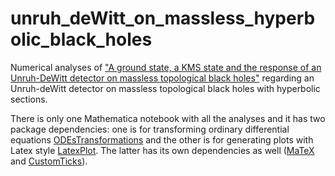 # unruh_deWitt_on_massless_hyperbolic_black_holes

Numerical analyses of ["A ground state, a KMS state and the response of an Unruh-DeWitt detector on massless topological black holes"](https://arxiv.org/) regarding an Unruh-deWitt detector on massless topological black holes with hyperbolic sections. 

There is only one Mathematica notebook with all the analyses and it has two package dependencies: one is for transforming ordinary differential equations [ODEsTransformations](https://github.com/lissadesouzacampos/ODEsTransformations) and the other is for generating plots with Latex style [LatexPlot](https://github.com/lissadesouzacampos/latex_style). The latter has its own dependencies as well ([MaTeX](https://library.wolfram.com/infocenter/MathSource/9355/) and [CustomTicks](https://library.wolfram.com/infocenter/MathSource/5599/)). 
